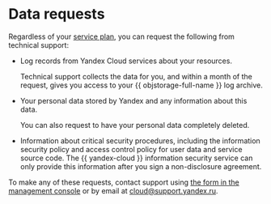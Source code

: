 # Data requests

Regardless of your [service plan](overview.md), you can request the following from technical support:

* Log records from Yandex Cloud services about your resources.

  Technical support collects the data for you, and within a month of the request, gives you access to your {{ objstorage-full-name }} log archive.

* Your personal data stored by Yandex and any information about this data.

  You can also request to have your personal data completely deleted.

* Information about critical security procedures, including the information security policy and access control policy for user data and service source code. The {{ yandex-cloud }} information security service can only provide this information after you sign a non-disclosure agreement.

To make any of these requests, contact support using [the form in the management console](https://console.cloud.yandex.com/support) or by email at [cloud@support.yandex.ru](mailto:cloud@support.yandex.ru).

